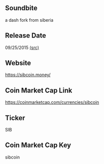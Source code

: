 ## Soundbite

a dash fork from siberia

## Release Date

09/25/2015 [(src)](https://coinmarketcap.com/currencies/sibcoin)

## Website

https://sibcoin.money/

## Coin Market Cap Link

https://coinmarketcap.com/currencies/sibcoin

## Ticker

SIB

## Coin Market Cap Key

sibcoin

